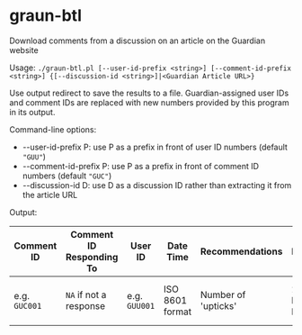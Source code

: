 # graun-btl
Download comments from a discussion on an article on the Guardian website

Usage: `./graun-btl.pl [--user-id-prefix <string>] [--comment-id-prefix <string>] {[--discussion-id <string>]|<Guardian Article URL>}`

Use output redirect to save the results to a file. Guardian-assigned user IDs and comment IDs are replaced with new numbers provided by this program in its output.

Command-line options:

  +	--user-id-prefix P: use P as a prefix in front of user ID numbers (default `"GUU"`)
  +	--comment-id-prefix P: use P as a prefix in front of comment ID numbers (default `"GUC"`)
  +	--discussion-id D: use D as a discussion ID rather than extracting it from the article URL
  
Output:
 
| Comment ID | Comment ID Responding To | User ID | Date Time | Recommendations | Highlighted? | Comment Text |
| --- | --- | --- | --- | --- | --- | --- |
| e.g. `GUC001` | `NA` if not a response | e.g. `GUU001` | ISO 8601 format | Number of 'upticks' | `1` if highlighted by editor | Text with any HTML markup |
